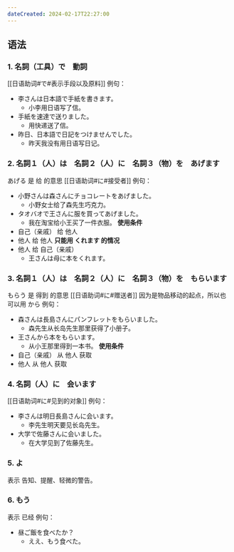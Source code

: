```yaml
---
dateCreated: 2024-02-17T22:27:00
---
```

## 语法
### 1. 名詞（工具）で　動詞
[[日语助词#で#表示手段以及原料]]
例句：
- 李さんは日本語で手紙を書きます。
	- 小李用日语写了信。
- 手紙を速達で送りました。
	- 用快递送了信。
- 昨日、日本語で日記をつけませんでした。
	- 昨天我没有用日语写日记。
### 2. 名詞１（人）は　名詞２（人）に　名詞３（物）を　あげます
あげる 是 给 的意思
[[日语助词#に#接受者]]
例句：
- 小野さんは森さんにチョコレートをあげました。
	- 小野女士给了森先生巧克力。
- タオバオで王さんに服を買ってあげました。
	- 我在淘宝给小王买了一件衣服。
**使用条件**
- 自己（亲戚） 给 他人
- 他人 给 他人
**只能用 くれます 的情况**
- 他人 给 自己（亲戚）
	- 王さんは母に本をくれます。
### 3. 名詞１（人）は　名詞２（人）に　名詞３（物）を　もらいます
もらう 是 得到 的意思
[[日语助词#に#赠送者]]
因为是物品移动的起点，所以也可以用 から
例句：
- 森さんは長島さんにパンフレットをもらいました。
	- 森先生从长岛先生那里获得了小册子。
- 王さんから本をもらいます。
	- 从小王那里得到一本书。
**使用条件**
- 自己（亲戚） 从 他人 获取
- 他人 从 他人 获取
### 4. 名詞（人）に　会います
[[日语助词#に#见到的对象]]
例句：
- 李さんは明日長島さんに会います。
	- 李先生明天要见长岛先生。
- 大学で佐藤さんに会いました。
	- 在大学见到了佐藤先生。
### 5. よ
表示 告知、提醒、轻微的警告。
### 6. もう
表示 已经
例句：
- 昼ご飯を食べたか？
	- ええ、もう食べた。